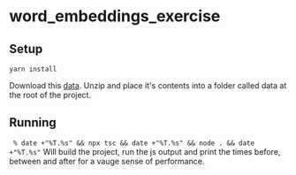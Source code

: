 # word_embeddings_exercise

## Setup

`yarn install`

Download this [data](https://nlp.stanford.edu/data/glove.6B.zip). Unzip and place it's contents into a folder called data at the root of the project.

## Running
` % date +"%T.%s" && npx tsc && date +"%T.%s" && node . && date +"%T.%s"` Will build the project, run the js output and print the times before, between and after for a vauge sense of performance.
